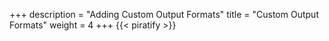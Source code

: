+++
description = "Adding Custom Output Formats"
title = "Custom Output Formats"
weight = 4
+++
{{< piratify >}}